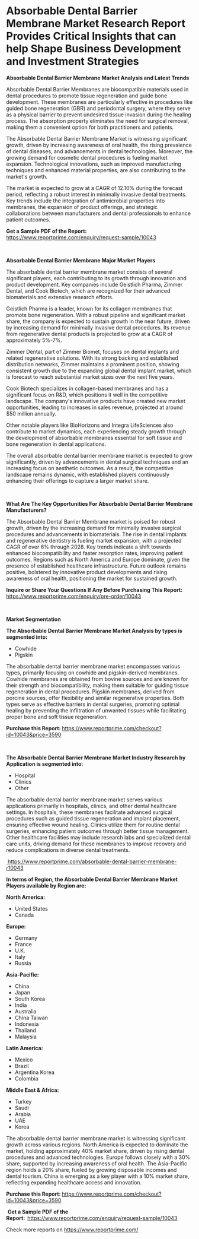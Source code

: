 <p><h1>Absorbable Dental Barrier Membrane Market Research Report Provides Critical Insights that can help Shape Business Development and Investment Strategies</h1></p><p><strong>Absorbable Dental Barrier Membrane Market Analysis and Latest Trends</strong></p>
<p><p>Absorbable Dental Barrier Membranes are biocompatible materials used in dental procedures to promote tissue regeneration and guide bone development. These membranes are particularly effective in procedures like guided bone regeneration (GBR) and periodontal surgery, where they serve as a physical barrier to prevent undesired tissue invasion during the healing process. The absorption property eliminates the need for surgical removal, making them a convenient option for both practitioners and patients.</p><p>The Absorbable Dental Barrier Membrane Market is witnessing significant growth, driven by increasing awareness of oral health, the rising prevalence of dental diseases, and advancements in dental technologies. Moreover, the growing demand for cosmetic dental procedures is fueling market expansion. Technological innovations, such as improved manufacturing techniques and enhanced material properties, are also contributing to the market's growth.</p><p>The market is expected to grow at a CAGR of 12.10% during the forecast period, reflecting a robust interest in minimally invasive dental treatments. Key trends include the integration of antimicrobial properties into membranes, the expansion of product offerings, and strategic collaborations between manufacturers and dental professionals to enhance patient outcomes.</p></p>
<p><strong>Get a Sample PDF of the Report:&nbsp;</strong> <a href="https://www.reportprime.com/enquiry/request-sample/10043?utm_campaign=3311&utm_medium=2&utm_source=Github&utm_content=ia&utm_term=20032025&utm_id=absorbable-dental-barrier-membrane">https://www.reportprime.com/enquiry/request-sample/10043</a></p>
<p>&nbsp;</p>
<p><strong>Absorbable Dental Barrier Membrane Major Market Players</strong></p>
<p><p>The absorbable dental barrier membrane market consists of several significant players, each contributing to its growth through innovation and product development. Key companies include Geistlich Pharma, Zimmer Dental, and Cook Biotech, which are recognized for their advanced biomaterials and extensive research efforts.</p><p>Geistlich Pharma is a leader, known for its collagen membranes that promote bone regeneration. With a robust pipeline and significant market share, the company is expected to sustain growth in the near future, driven by increasing demand for minimally invasive dental procedures. Its revenue from regenerative dental products is projected to grow at a CAGR of approximately 5%-7%.</p><p>Zimmer Dental, part of Zimmer Biomet, focuses on dental implants and related regenerative solutions. With its strong backing and established distribution networks, Zimmer maintains a prominent position, showing consistent growth due to the expanding global dental implant market, which is forecast to reach substantial market sizes over the next five years.</p><p>Cook Biotech specializes in collagen-based membranes and has a significant focus on R&D, which positions it well in the competitive landscape. The company's innovative products have created new market opportunities, leading to increases in sales revenue, projected at around $50 million annually.</p><p>Other notable players like BioHorizons and Integra LifeSciences also contribute to market dynamics, each experiencing steady growth through the development of absorbable membranes essential for soft tissue and bone regeneration in dental applications.</p><p>The overall absorbable dental barrier membrane market is expected to grow significantly, driven by advancements in dental surgical techniques and an increasing focus on aesthetic outcomes. As a result, the competitive landscape remains dynamic, with established players continuously enhancing their offerings to capture a larger market share.</p></p>
<p>&nbsp;</p>
<p><strong>What Are The Key Opportunities For Absorbable Dental Barrier Membrane Manufacturers?</strong></p>
<p><p>The Absorbable Dental Barrier Membrane market is poised for robust growth, driven by the increasing demand for minimally invasive surgical procedures and advancements in biomaterials. The rise in dental implants and regenerative dentistry is fueling market expansion, with a projected CAGR of over 6% through 2028. Key trends indicate a shift towards enhanced biocompatibility and faster resorption rates, improving patient outcomes. Regions such as North America and Europe dominate, given the presence of established healthcare infrastructure. Future outlook remains positive, bolstered by innovative product developments and rising awareness of oral health, positioning the market for sustained growth.</p></p>
<p><strong>Inquire or Share Your Questions If Any Before Purchasing This Report:</strong> <a href="https://www.reportprime.com/enquiry/pre-order/10043?utm_campaign=3311&utm_medium=2&utm_source=Github&utm_content=ia&utm_term=20032025&utm_id=absorbable-dental-barrier-membrane">https://www.reportprime.com/enquiry/pre-order/10043</a></p>
<p>&nbsp;</p>
<p><strong>Market Segmentation</strong></p>
<p><strong>The Absorbable Dental Barrier Membrane Market Analysis by types is segmented into:</strong></p>
<p><ul><li>Cowhide</li><li>Pigskin</li></ul></p>
<p><p>The absorbable dental barrier membrane market encompasses various types, primarily focusing on cowhide and pigskin-derived membranes. Cowhide membranes are obtained from bovine sources and are known for their strength and biocompatibility, making them suitable for guiding tissue regeneration in dental procedures. Pigskin membranes, derived from porcine sources, offer flexibility and similar regenerative properties. Both types serve as effective barriers in dental surgeries, promoting optimal healing by preventing the infiltration of unwanted tissues while facilitating proper bone and soft tissue regeneration.</p></p>
<p><strong>Purchase this Report:&nbsp;</strong><a href="https://www.reportprime.com/checkout?id=10043&price=3590&utm_campaign=3311&utm_medium=2&utm_source=Github&utm_content=ia&utm_term=20032025&utm_id=absorbable-dental-barrier-membrane">https://www.reportprime.com/checkout?id=10043&price=3590</a></p>
<p>&nbsp;</p>
<p><strong>The Absorbable Dental Barrier Membrane Market Industry Research by Application is segmented into:</strong></p>
<p><ul><li>Hospital</li><li>Clinics</li><li>Other</li></ul></p>
<p><p>The absorbable dental barrier membrane market serves various applications primarily in hospitals, clinics, and other dental healthcare settings. In hospitals, these membranes facilitate advanced surgical procedures such as guided tissue regeneration and implant placement, ensuring effective wound healing. Clinics utilize them for routine dental surgeries, enhancing patient outcomes through better tissue management. Other healthcare facilities may include research labs and specialized dental care units, driving demand for these membranes to improve recovery and reduce complications in diverse dental treatments.</p></p>
<p><a href="https://www.reportprime.com/absorbable-dental-barrier-membrane-r10043?utm_campaign=3311&utm_medium=2&utm_source=Github&utm_content=ia&utm_term=20032025&utm_id=absorbable-dental-barrier-membrane">&nbsp;https://www.reportprime.com/absorbable-dental-barrier-membrane-r10043</a></p>
<p><strong>In terms of Region, the Absorbable Dental Barrier Membrane Market Players available by Region are:</strong></p>
<p>
    <p> <strong> North America: </strong>
        <ul>
            <li>United States</li>
            <li>Canada</li>
        </ul>
        </p> 
    <p> <strong> Europe: </strong>
        <ul>
            <li>Germany</li>
            <li>France</li>
            <li>U.K.</li>
            <li>Italy</li>
            <li>Russia</li>
        </ul>
        </p> 
    <p> <strong> Asia-Pacific: </strong>
        <ul>
            <li>China</li>
            <li>Japan</li>
            <li>South Korea</li>
            <li>India</li>
            <li>Australia</li>
            <li>China Taiwan</li>
            <li>Indonesia</li>
            <li>Thailand</li>
            <li>Malaysia</li>
        </ul>
        </p> 
    <p> <strong> Latin America: </strong>
        <ul>
            <li>Mexico</li>
            <li>Brazil</li>
            <li>Argentina Korea</li>
            <li>Colombia</li>
        </ul>
        </p> 
    <p> <strong> Middle East & Africa: </strong>
        <ul>
            <li>Turkey</li>
            <li>Saudi</li>
            <li>Arabia</li>
            <li>UAE</li>
            <li>Korea</li>
        </ul>
    </p>
    </p>
<p><p>The absorbable dental barrier membrane market is witnessing significant growth across various regions. North America is expected to dominate the market, holding approximately 40% market share, driven by rising dental procedures and advanced technologies. Europe follows closely with a 30% share, supported by increasing awareness of oral health. The Asia-Pacific region holds a 20% share, fueled by growing disposable incomes and dental tourism. China is emerging as a key player with a 10% market share, reflecting expanding healthcare access and innovation.</p></p>
<p><strong>Purchase this Report: </strong><a href="https://www.reportprime.com/checkout?id=10043&price=3590&utm_campaign=3311&utm_medium=2&utm_source=Github&utm_content=ia&utm_term=20032025&utm_id=absorbable-dental-barrier-membrane">https://www.reportprime.com/checkout?id=10043&price=3590</a></p>
<p>&nbsp;<strong>Get a Sample PDF of the Report:&nbsp;&nbsp;</strong><a href="https://www.reportprime.com/enquiry/request-sample/10043?utm_campaign=3311&utm_medium=2&utm_source=Github&utm_content=ia&utm_term=20032025&utm_id=absorbable-dental-barrier-membrane">https://www.reportprime.com/enquiry/request-sample/10043</a></p>
<p><strong></strong></p>
<p>Check more reports on <a href="https://www.reportprime.com/?utm_campaign=3311&utm_medium=2&utm_source=Github&utm_content=ia&utm_term=20032025&utm_id=absorbable-dental-barrier-membrane">https://www.reportprime.com/</a></p>